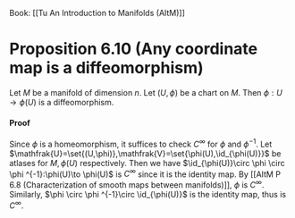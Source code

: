 Book: [[Tu An Introduction to Manifolds (AItM)]]
# Proposition 6.10 (Any coordinate map is a diffeomorphism)
Let $M$ be a manifold of dimension $n$.
Let $(U,\phi)$ be a chart on $M$.
Then $\phi:U\to \phi(U)$ is a diffeomorphism.
#### Proof
Since $\phi$ is a homeomorphism, it suffices to check $C^{\infty}$ for $\phi$ and $\phi ^{-1}$.
Let $\mathfrak{U}=\set{(U,\phi)},\mathfrak{V}=\set{\phi(U),\id_{\phi(U)}}$ be atlases for $M,\phi(U)$ respectively.
Then we have $\id_{\phi(U)}\circ \phi \circ \phi ^{-1}:\phi(U)\to \phi(U)$ is $C^{\infty}$ since it is the identity map.
By [[AItM P 6.8 (Characterization of smooth maps between manifolds)]], $\phi$ is $C^{\infty}$.
Similarly, $\phi \circ \phi ^{-1}\circ \id_{\phi(U)}$ is the identity map, thus is $C^{\infty}$.
